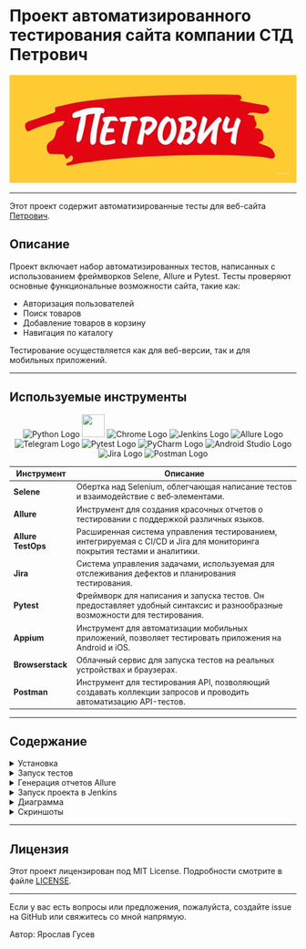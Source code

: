# Проект автоматизированного тестирования сайта компании СТД Петрович

[![Логотип Петрович](https://github.com/yarskii/petrovich/blob/main/resources/screenshots/logo_petrovich.jpeg)](https://petrovich.ru/)

---

Этот проект содержит автоматизированные тесты для веб-сайта [Петрович](https://petrovich.ru/).

## Описание

Проект включает набор автоматизированных тестов, написанных с использованием фреймворков Selene, Allure и Pytest. Тесты
проверяют основные функциональные возможности сайта, такие как:

- Авторизация пользователей
- Поиск товаров
- Добавление товаров в корзину
- Навигация по каталогу

Тестирование осуществляется как для веб-версии, так и для мобильных приложений.

---

## Используемые инструменты

<p align="center">
  <img src="https://img.icons8.com/color/48/000000/python.png" alt="Python Logo" height="40" width="40" />
  <img src="https://cdn.jsdelivr.net/gh/devicons/devicon@latest/icons/selenium/selenium-original.svg" height="40" width="40" />
  <img src="https://cdn.jsdelivr.net/gh/devicons/devicon@latest/icons/chrome/chrome-original-wordmark.svg" alt="Chrome Logo" height="40" width="40" />
  <img src="https://img.icons8.com/color/48/000000/jenkins.png" alt="Jenkins Logo" height="40" width="40" />
  <img src="https://avatars.githubusercontent.com/u/5879127?s=200&v=4" alt="Allure Logo" height="40" width="40" />
  <img src="https://img.icons8.com/color/48/000000/telegram-app.png" alt="Telegram Logo" height="40" width="40" />
  <img src="https://cdn.jsdelivr.net/gh/devicons/devicon@latest/icons/pytest/pytest-original.svg" alt="Pytest Logo" height="40" width="40" />
  <img src="https://img.icons8.com/color/48/000000/pycharm.png" alt="PyCharm Logo" height="40" width="40" />
  <img src="https://img.icons8.com/color/48/000000/android-studio.png" alt="Android Studio Logo" height="40" width="40" />
  <img src="https://img.icons8.com/color/48/000000/jira.png" alt="Jira Logo" height="40" width="40" />
<img src="https://cdn.jsdelivr.net/gh/devicons/devicon/icons/postman/postman-plain.svg" alt="Postman Logo" height="40" width="40" />
</p>

| Инструмент         | Описание                                                                                                                   |
|--------------------|----------------------------------------------------------------------------------------------------------------------------|
| **Selene**         | Обертка над Selenium, облегчающая написание тестов и взаимодействие с веб‑элементами.                                      |
| **Allure**         | Инструмент для создания красочных отчетов о тестировании с поддержкой различных языков.                                    |
| **Allure TestOps** | Расширенная система управления тестированием, интегрируемая с CI/CD и Jira для мониторинга покрытия тестами и аналитики.   |
| **Jira**           | Система управления задачами, используемая для отслеживания дефектов и планирования тестирования.                           |
| **Pytest**         | Фреймворк для написания и запуска тестов. Он предоставляет удобный синтаксис и разнообразные возможности для тестирования. |
| **Appium**         | Инструмент для автоматизации мобильных приложений, позволяет тестировать приложения на Android и iOS.                      |
| **Browserstack**   | Облачный сервис для запуска тестов на реальных устройствах и браузерах.                                                    |
| **Postman**        | Инструмент для тестирования API, позволяющий создавать коллекции запросов и проводить автоматизацию API-тестов.            |

---

## Содержание

<details>
<summary>Установка</summary>

### Клонирование репозитория

Для начала работы, клонируйте репозиторий и перейдите в директорию проекта:

   ```sh
    git clone https://github.com/yarskii/petrovich.git
    cd cft_tests
   ```

### Создание виртуального окружения (опционально)

   ```sh
    python -m venv venv
    source venv/bin/activate  # Для Linux/macOS
    .\venv\Scripts\activate   # Для Windows
   ```

### Установка зависимостей

Создайте файл `requirements.txt`, содержащий список всех зависимостей проекта:

   ```sh
    pip freeze > requirements.txt
   ```

Затем установите зависимости:

   ```sh
    pip install -r requirements.txt
   ```

Если у вас уже есть файл `requirements.txt`, просто выполните команду:

   ```sh
    pip install -r requirements.txt
   ```

</details>

<details>
<summary>Запуск тестов</summary>

### Локальный запуск

Чтобы запустить все тесты, выполните команду:

   ```sh
    pytest
   ```

Для запуска конкретного теста, используйте следующую команду:

   ```sh
    pytest tests/ui/authentication/test_successful_login_ui.py
   ```

### Параметры запуска

Вы можете использовать различные параметры для управления поведением тестов:

- `-s`: Выводить все выводы в консоль.
- `-v`: Детализированное логирование.
- `--alluredir=allure-results`: Сохранять результаты тестов для генерации отчетов Allure.

Пример команды:

   ```sh
    pytest --alluredir=allure-results
   ```

</details>


<details>
<summary>Генерация отчетов Allure</summary>

### Установка Allure Commandline

Следуйте инструкциям на официальном сайте [Allure](https://docs.qameta.io/allure/#_installing_a_commandline) для
установки Allure Commandline.

### Генерация отчета

После выполнения тестов с параметром `--alluredir`, вы можете сгенерировать отчет следующей командой:

   ```sh
    allure serve allure-results
   ```

</details>

<details>
<summary>Запуск проекта в Jenkins</summary>

1. Откройте [проект](https://jenkins.autotests.cloud/job/petrovich/)
2. Выберите `Build with parameters`
3. Измените параметры, если требуется:
    - Укажите комментарий
    - Выберите вариант теста
    - Выберите версию браузера
    - Выберите мобильное окружение (для мобильных тестов)
4. Нажмите `Build`
5. После сборки, результат работы можно увидеть в `Allure Report`

> **Доступные параметры**:
> - Варианты тестов: `tests`, `tests/api`, `tests/mobile`, `tests/ui`...
> - Версия браузера: `99`, `100`, `113`, `114`, `120`, `121`, `122`, `123`, `124`, `125`, `126`

---
</details>

<details>
<summary>Диаграмма</summary>

### Последовательность действий при запуске тестов

```mermaid
sequenceDiagram
    participant Developer as Разработчик
    participant LocalEnv as Локальная Среда
    participant Jenkins as Jenkins
    participant Allure as Отчеты Allure

    Developer->>LocalEnv: Клонирование Репозитория
    LocalEnv->>Developer: Установка Зависимостей
    Developer->>LocalEnv: Активация Виртуального Окружения
    LocalEnv->>Jenkins: Пуш Кода
    Jenkins->>Jenkins: Сборка с Параметрами
    Jenkins->>Jenkins: Запуск Тестов
    Jenkins->>Allure: Генерация Отчета
    Allure-->>Developer: Просмотр Отчета
```

</details>

<details>
<summary>Скриншоты</summary>

### Cтраница тестов Jenkins

![Cтраница тестов Jenkins](https://github.com/yarskii/petrovich/blob/main/resources/screenshots/jenkins_home.png)

Этот скриншот демонстрирует интерфейс Jenkins, где можно запускать тесты с различными параметрами и просматривать их статус.

---

### Общий отчёт Allure

![Общий отчёт Allure](https://github.com/yarskii/petrovich/blob/main/resources/screenshots/allure_reports.png)

Здесь представлен общий отчет Allure, который содержит сводную информацию о результатах выполнения тестов: количество пройденных, упавших и пропущенных тестов.

---

### Детальный отчёт о пройденном тесте

![Детальный отчёт о пройденном тесте](https://github.com/yarskii/petrovich/blob/main/resources/screenshots/allure_results.png)

На этом скриншоте показан детальный отчет о конкретном тесте, включая шаги выполнения, логи и прикрепленные скриншоты.

---

### Интеграция с Allure TestOps

![Интеграция с Allure TestOps](https://github.com/yarskii/petrovich/blob/main/resources/screenshots/allure_testops_launcher.png)
![Интеграция с Allure TestOps](https://github.com/yarskii/petrovich/blob/main/resources/screenshots/allure_testops_test_cases.png)

Эти изображения демонстрируют интеграцию проекта с Allure TestOps для управления тестами, анализа покрытия и мониторинга результатов.

---

### Интеграция с Jira

![Интеграция с Jira](https://github.com/yarskii/petrovich/blob/main/resources/screenshots/jira.png)

Скриншот показывает, как дефекты и задачи, выявленные в ходе тестирования, регистрируются и отслеживаются в системе Jira.

---

### Видео-отчет о прохождении теста UI

![Видео-отчет о прохождении теста UI](https://github.com/yarskii/petrovich/blob/main/resources/screenshots/video_test_example.gif)

Демонстрация видео-отчета о выполнении UI-тестов. Это помогает наглядно увидеть процесс тестирования и возможные проблемы.

---

### Видео-отчет о прохождении мобильного теста

![Видео-отчет о прохождении мобильного теста](https://github.com/yarskii/petrovich/blob/main/resources/screenshots/with_login.gif)

Видеозапись выполнения мобильных тестов, включая авторизацию и другие ключевые действия на мобильном устройстве.

---

### Отчет в Telegram
   <p align="center">
      ![Отчет в Telegram](https://github.com/yarskii/petrovich/blob/main/resources/screenshots/telegram_report.png)
   </p>
Пример автоматического уведомления в Telegram о результате выполнения тестов. Это позволяет оперативно реагировать на любые проблемы.
</details>

---

## Лицензия

Этот проект лицензирован под MIT License. Подробности смотрите в файле [LICENSE](LICENSE).

---

Если у вас есть вопросы или предложения, пожалуйста, создайте issue на GitHub или свяжитесь со мной напрямую.

Автор: Ярослав Гусев
